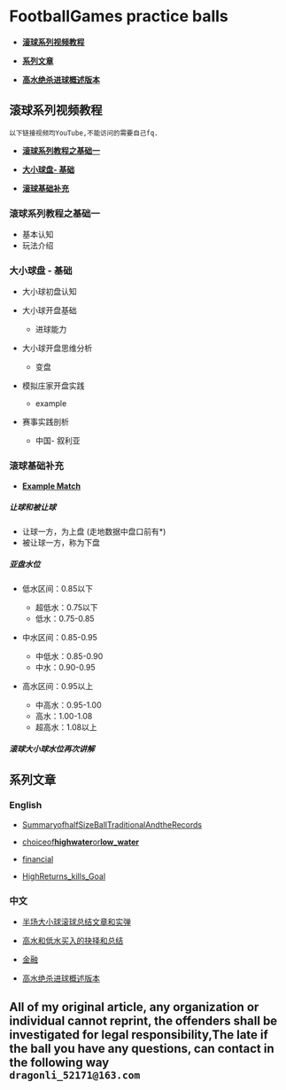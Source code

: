 # FootballGames practice balls

*   **[滚球系列视频教程](#blow)**

*   **[系列文章](#pages)**

*   **[高水绝杀进球概述版本](./2017/HighReturns_kills_Goal.md)**



## <a name="blow"></a> 滚球系列视频教程

	以下链接视频均YouTube,不能访问的需要自己fq.

- [**滚球系列教程之基础一**](https://www.youtube.com/watch?v=3ClN1HqqNYg)

- [**大小球盘- 基础**](https://youtu.be/NCEgD1sZ2lI)

-  [**滚球基础补充**](https://youtu.be/STCq15oqgcw)



### 滚球系列教程之基础一

- 基本认知
- 玩法介绍

### 大小球盘 - 基础

- 大小球初盘认知
	
- 大小球开盘基础
	
	- 进球能力
	
- 大小球开盘思维分析
	
	- 变盘
	
- 模拟庄家开盘实践
	
	- example
	
	
- 赛事实践剖析
	
	- 中国- 叙利亚


### 滚球基础补充

- **[Example Match](http://live.titan007.com/detail/1406348sb.htm)**

##### 让球和被让球

- 让球一方，为上盘 (走地数据中盘口前有*)
- 被让球一方，称为下盘 

##### 亚盘水位

- 低水区间：0.85以下
	- 超低水：0.75以下
	- 低水：0.75-0.85

- 中水区间：0.85-0.95
	- 中低水：0.85-0.90
	- 中水：0.90-0.95
- 高水区间：0.95以上
	
	- 中高水：0.95-1.00
	- 高水：1.00-1.08
	- 超高水：1.08以上

##### 滚球大小球水位再次讲解


##  <a name="pages"></a> 系列文章


###  English

- [SummaryofhalfSizeBallTraditionalAndtheRecords](./2016-10And11HalfGoal/Summary_of_halfSizeBall_traditional-2016.md)

- [choiceof**highwater**or**low_water**](./2016-11high_water_and_low_water/choice_of_high_water_and_low_water.md)

- [financial](./financial/financial.md)
- [HighReturns_kills_Goal](./2017/HighReturns_kills_Goal.md)


###  中文
- [半场大小球滚球总结文章和实弹](./2016-10And11HalfGoal/Summary_of_halfSizeBall_traditional-2016.md)

- [高水和低水买入的抉择和总结](./2016-11high_water_and_low_water/choice_of_high_water_and_low_water.md)

- [金融](./financial/financial.md)

- [高水绝杀进球概述版本](./2017/HighReturns_kills_Goal.md)

## All of my original article, any organization or individual cannot reprint, the offenders shall be investigated for legal responsibility,The late if the ball you have any questions, can contact in the following way<br/>`dragonli_52171@163.com` 
 




